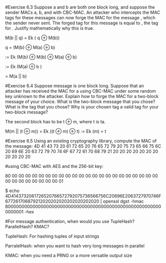 #Exercise 6.3 Suppose a and b are both one block long, and suppose the sender MACs a, b, and  with CBC-MAC. An attacker who intercepts the MAC tags for these messages can now forge the MAC for the message , which the sender never sent. The forged tag for this message is equal to , the tag for . Justify mathematically why this is true.

M(b || q)  = Ek ( q ⊕ M(b))

q = (M(b) ⊕ M(a) ⊕ b)

:= Ek (M(b) ⊕ M(b) ⊕ M(a) ⊕ b)

:= Ek (M(a) ⊕ b )

= M(a || b)   


#Exercise 6.4 Suppose message  is one block long. Suppose that an attacker has received the MAC  for a using CBC-MAC under some random key unknown to the attacker. Explain how to forge the MAC for a two-block message of your choice. What is the two-block message that you chose? What is the tag that you chose? Why is your chosen tag a valid tag for your two-block message?

The second block has to be t ⊕ m, where t is ta.

M(m || (t ⊕ m)) = Ek ((t ⊕ m) ⊕ t)
:= Ek (m) = t

#Exercise 6.5 Using an existing cryptography library, compute the MAC of the message:
4D 41 43 73 20 61 72 65 20 76 65 72 79 20 75 73 65 66 75 6C 20 69 6E 20 63 72 79 70 74 6F 67 72 61 70 68 79 21 20 20 20 20 20 20 20 20 20 20 20

#using CBC-MAC with AES and the 256-bit key:

80 00 00 00 00 00 00 00 00 00 00 00 00 00 00 00 00 00 00 00 00 00 00 00 00 00 00 00 00 00 00 01

$ echo 4D4143732061726520766572792075736566756C20696E2063727970746F677261706879212020202020202020202020 | openssl dgst -hmac 8000000000000000000000000000000000000000000000000000000000000001 -hex

#For message authentication, when would you use TupleHash? ParallelHash? KMAC?

TupleHash: For hashing tuples of input strings

ParralelHash: when you want to hash very long messages in parallel

KMAC: when you need a PRNG or a more versatile output size
